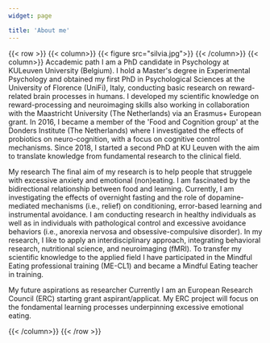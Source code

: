 ```yaml
---
widget: page

title: 'About me'
---
```


{{< row >}}
{{< column>}}
{{< figure src="silvia.jpg">}}
{{< /column>}}
{{< column>}}
Accademic path
  I am a PhD candidate in Psychology at KULeuven University (Belgium). I hold a Master's degree in Experimental Psychology and obtained my first PhD in Psychological Sciences at the University of Florence (UniFi), Italy, conducting basic research on reward-related brain processes in humans. I developed my scientific knowledge on reward-processing and neuroimaging skills also working in collaboration with the Maastricht University (The Netherlands) via an Erasmus+ European grant. In 2016, I became a member of the 'Food and Cognition group' at the Donders Institute (The Netherlands) where I investigated the effects of probiotics on neuro-cognition, with a focus on cognitive control mechanisms. Since 2018, I started a second PhD at KU Leuven with the aim to translate knowledge from fundamental research to the clinical field. 

My research
  The final aim of my research is to help people that struggele with excessive anxiety and emotional (non)eating. I am fascinated by the bidirectional relationship between food and learning. Currently, I am investigating the effects of overnight fasting and the role of dopamine-mediated mechanisms (i.e., relief) on  conditioning, error-based learning and instrumental avoidance. I am conducting research in healthy individuals as well as in individuals with pathological control and excessive avoidance behaviors (i.e., anorexia nervosa and obsessive-compulsive disorder). In my research, I like to apply an interdisciplinary approach, integrating behavioral research, nutritional science, and neuroimaging (fMRI). To transfer my scientific knowledge to the applied field I have participated in the Mindful Eating professional training (ME-CL1) and became a Mindful Eating teacher in training. 

My future aspirations as researcher
  Currently I am an European Research Council (ERC) starting grant aspirant/applicat. My ERC project will focus on the fondamental learning processes underpinning excessive emotional eating.

{{< /column>}}
{{< /row >}}
